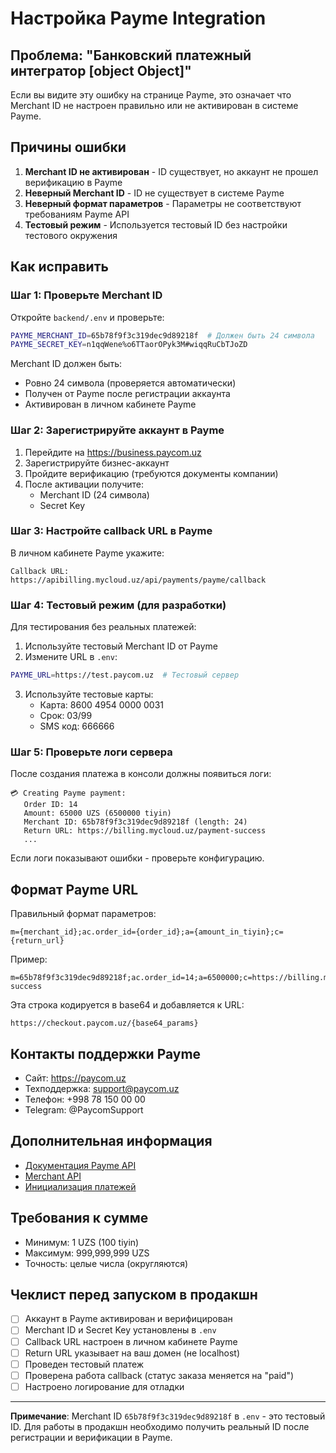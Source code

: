 # Настройка Payme Integration

## Проблема: "Банковский платежный интегратор [object Object]"

Если вы видите эту ошибку на странице Payme, это означает что Merchant ID не настроен правильно или не активирован в системе Payme.

## Причины ошибки

1. **Merchant ID не активирован** - ID существует, но аккаунт не прошел верификацию в Payme
2. **Неверный Merchant ID** - ID не существует в системе Payme
3. **Неверный формат параметров** - Параметры не соответствуют требованиям Payme API
4. **Тестовый режим** - Используется тестовый ID без настройки тестового окружения

## Как исправить

### Шаг 1: Проверьте Merchant ID

Откройте `backend/.env` и проверьте:
```bash
PAYME_MERCHANT_ID=65b78f9f3c319dec9d89218f  # Должен быть 24 символа
PAYME_SECRET_KEY=n1qqWene%o6TTaorOPyk3M#wiqqRuCbTJoZD
```

Merchant ID должен быть:
- Ровно 24 символа (проверяется автоматически)
- Получен от Payme после регистрации аккаунта
- Активирован в личном кабинете Payme

### Шаг 2: Зарегистрируйте аккаунт в Payme

1. Перейдите на https://business.paycom.uz
2. Зарегистрируйте бизнес-аккаунт
3. Пройдите верификацию (требуются документы компании)
4. После активации получите:
   - Merchant ID (24 символа)
   - Secret Key

### Шаг 3: Настройте callback URL в Payme

В личном кабинете Payme укажите:
```
Callback URL: https://apibilling.mycloud.uz/api/payments/payme/callback
```

### Шаг 4: Тестовый режим (для разработки)

Для тестирования без реальных платежей:

1. Используйте тестовый Merchant ID от Payme
2. Измените URL в `.env`:
```bash
PAYME_URL=https://test.paycom.uz  # Тестовый сервер
```

3. Используйте тестовые карты:
   - Карта: 8600 4954 0000 0031
   - Срок: 03/99
   - SMS код: 666666

### Шаг 5: Проверьте логи сервера

После создания платежа в консоли должны появиться логи:
```
💳 Creating Payme payment:
   Order ID: 14
   Amount: 65000 UZS (6500000 tiyin)
   Merchant ID: 65b78f9f3c319dec9d89218f (length: 24)
   Return URL: https://billing.mycloud.uz/payment-success
   ...
```

Если логи показывают ошибки - проверьте конфигурацию.

## Формат Payme URL

Правильный формат параметров:
```
m={merchant_id};ac.order_id={order_id};a={amount_in_tiyin};c={return_url}
```

Пример:
```
m=65b78f9f3c319dec9d89218f;ac.order_id=14;a=6500000;c=https://billing.mycloud.uz/payment-success
```

Эта строка кодируется в base64 и добавляется к URL:
```
https://checkout.paycom.uz/{base64_params}
```

## Контакты поддержки Payme

- Сайт: https://paycom.uz
- Техподдержка: support@paycom.uz
- Телефон: +998 78 150 00 00
- Telegram: @PaycomSupport

## Дополнительная информация

- [Документация Payme API](https://developer.help.paycom.uz)
- [Merchant API](https://developer.help.paycom.uz/metody-merchant-api)
- [Инициализация платежей](https://developer.help.paycom.uz/initsializatsiya-platezhey)

## Требования к сумме

- Минимум: 1 UZS (100 tiyin)
- Максимум: 999,999,999 UZS
- Точность: целые числа (округляются)

## Чеклист перед запуском в продакшн

- [ ] Аккаунт в Payme активирован и верифицирован
- [ ] Merchant ID и Secret Key установлены в `.env`
- [ ] Callback URL настроен в личном кабинете Payme
- [ ] Return URL указывает на ваш домен (не localhost)
- [ ] Проведен тестовый платеж
- [ ] Проверена работа callback (статус заказа меняется на "paid")
- [ ] Настроено логирование для отладки

---

**Примечание**: Merchant ID `65b78f9f3c319dec9d89218f` в `.env` - это тестовый ID. 
Для работы в продакшн необходимо получить реальный ID после регистрации и верификации в Payme.
